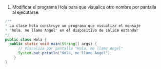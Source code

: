 1. Modificar el programa Hola para que visualice otro nombre por pantalla al ejecutarse.
```java
/**
* La clase hola construye un programa que visualiza el mensaje
* "hola, me llamo Angel" en el dispositivo de salida estandar
*/
public class Hola {
  public static void main(String[] args) {
	  // Visualiza por pantalla "Hola, me llamo Angel"
	  System.out.println("Hola, me llamo Angel");
	}
}
```
